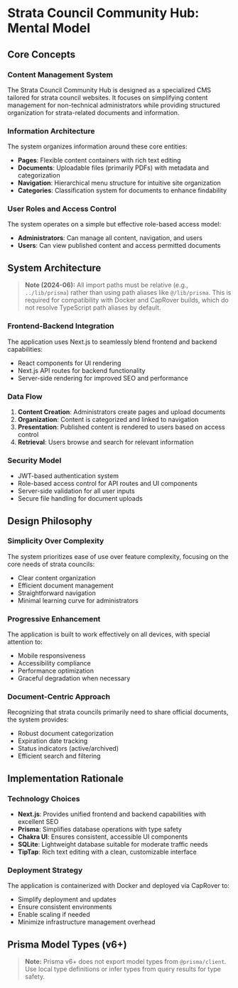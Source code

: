 # Strata Council Community Hub: Mental Model

## Core Concepts

### Content Management System
The Strata Council Community Hub is designed as a specialized CMS tailored for strata council websites. It focuses on simplifying content management for non-technical administrators while providing structured organization for strata-related documents and information.

### Information Architecture
The system organizes information around these core entities:
- **Pages**: Flexible content containers with rich text editing
- **Documents**: Uploadable files (primarily PDFs) with metadata and categorization
- **Navigation**: Hierarchical menu structure for intuitive site organization
- **Categories**: Classification system for documents to enhance findability

### User Roles and Access Control
The system operates on a simple but effective role-based access model:
- **Administrators**: Can manage all content, navigation, and users
- **Users**: Can view published content and access permitted documents

## System Architecture

> **Note (2024-06):** All import paths must be relative (e.g., `../lib/prisma`) rather than using path aliases like `@/lib/prisma`. This is required for compatibility with Docker and CapRover builds, which do not resolve TypeScript path aliases by default.

### Frontend-Backend Integration
The application uses Next.js to seamlessly blend frontend and backend capabilities:
- React components for UI rendering
- Next.js API routes for backend functionality
- Server-side rendering for improved SEO and performance

### Data Flow
1. **Content Creation**: Administrators create pages and upload documents
2. **Organization**: Content is categorized and linked to navigation
3. **Presentation**: Published content is rendered to users based on access control
4. **Retrieval**: Users browse and search for relevant information

### Security Model
- JWT-based authentication system
- Role-based access control for API routes and UI components
- Server-side validation for all user inputs
- Secure file handling for document uploads

## Design Philosophy

### Simplicity Over Complexity
The system prioritizes ease of use over feature complexity, focusing on the core needs of strata councils:
- Clear content organization
- Efficient document management
- Straightforward navigation
- Minimal learning curve for administrators

### Progressive Enhancement
The application is built to work effectively on all devices, with special attention to:
- Mobile responsiveness
- Accessibility compliance
- Performance optimization
- Graceful degradation when necessary

### Document-Centric Approach
Recognizing that strata councils primarily need to share official documents, the system provides:
- Robust document categorization
- Expiration date tracking
- Status indicators (active/archived)
- Efficient search and filtering

## Implementation Rationale

### Technology Choices
- **Next.js**: Provides unified frontend and backend capabilities with excellent SEO
- **Prisma**: Simplifies database operations with type safety
- **Chakra UI**: Ensures consistent, accessible UI components
- **SQLite**: Lightweight database suitable for moderate traffic needs
- **TipTap**: Rich text editing with a clean, customizable interface

### Deployment Strategy
The application is containerized with Docker and deployed via CapRover to:
- Simplify deployment and updates
- Ensure consistent environments
- Enable scaling if needed
- Minimize infrastructure management overhead

## Prisma Model Types (v6+)

> **Note:** Prisma v6+ does not export model types from `@prisma/client`. Use local type definitions or infer types from query results for type safety. 